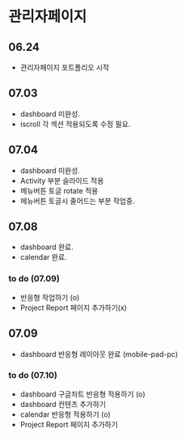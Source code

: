 # 관리자페이지

## 06.24  
- 관리자페이지 포트폴리오 시작  
## 07.03    
- dashboard 미완성.  
- iscroll 각 섹션 적용되도록 수정 필요.
## 07.04    
- dashboard 미완성.  
- Activity 부분 슬라이드 적용
- 메뉴버튼 토글 rotate 적용
- 메뉴버튼 토글시 줄어드는 부분 작업중.
## 07.08
- dashboard 완료.
- calendar 완료.
### to do (07.09)
- 반응형 작업하기 (o)  
- Project Report 페이지 추가하기(x)  

## 07.09  
- dashboard 반응형 레이아웃 완료 (mobile-pad-pc)  
### to do (07.10)  
- dashboard 구글차트 반응형 적용하기 (o)   
- dashboard 컨텐츠 추가하기
- calendar 반응형 적용하기 (o)  
- Project Report 페이지 추가하기  
